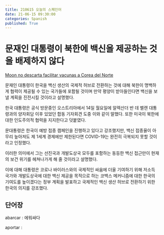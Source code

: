 ```yaml
---
title: 210615 오늘의 스페인어
date: 21-06-15 09:30:00
categories: Spanish
published: True
---
```


# 문재인 대통령이 북한에 백신을 제공하는 것을 배제하지 않다

[Moon no descarta facilitar vacunas a Corea del Norte](http://world.kbs.co.kr/service/news_view.htm?lang=s&Seq_Code=76188)

문재인 대통령이 한국을 백신 생산의 국제적 허브로 전환하는 것에 대해 북한이 명백하게 협력이 제공될 수 있는 국가들에 포함될 것이며 만약 평양이 받아들인다면 백신을 보낼 계획을 진전시킬 것이라고 설명했다.

한국 대통령은 공식 방문중인 오스트리아에서 14일 월요일에 알렉산더 반 데 벨렌 대통령과의 양자회담 이후 있었던 합동 기자회견 도중 이와 같이 말했다. 또한 미국이 북한에 대한 인도주의적 협력을 지지한다고 덧붙였다.

문대통령은 한국이 예방 접종 캠페인을 진행하고 있다고 강조했지만, 백신 접종율이 아무리 높아져도 제 1세계 경제에만 제한된다면 COVID-19는 완전히 극복되지 못할 것이라고 인정했다.

이러한 의미에서 그는 선진국과 개발도상국 모두를 포함하는 동등한 백신 접근만이 현재의 보건 위기를 헤쳐나가게 해 줄 것이라고 설명했다.

이에 대해 대통령은 코로나 바이러스와의 국제적인 싸움에 더울 기여하기 위해 저소득 국가와 개발도상국에 대한 백신 제공을 목적으로 하는 코백스 메커니즘에 대한 한국의 기여도를 높이겠다는 정부 계획을 발표하고 국제적인 백신 생산 허브로 전환하기 위한 한국의 의지를 강조했다.

## 단어장

abarcar : 에워싸다

aportar :
